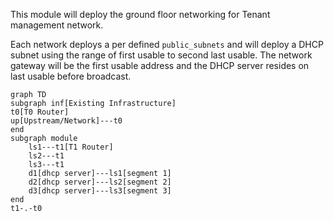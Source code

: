This module will deploy the ground floor networking for Tenant management network.

Each network deploys a per defined `public_subnets` and will deploy a DHCP subnet using the range of first usable to second last usable. The network gateway will be the first usable address and the DHCP server resides on last usable before broadcast.

```mermaid
graph TD
subgraph inf[Existing Infrastructure]
t0[T0 Router]
up[Upstream/Network]---t0
end
subgraph module
    ls1---t1[T1 Router]
    ls2---t1
    ls3---t1
    d1[dhcp server]---ls1[segment 1]
    d2[dhcp server]---ls2[segment 2]
    d3[dhcp server]---ls3[segment 3]
end
t1-.-t0
```